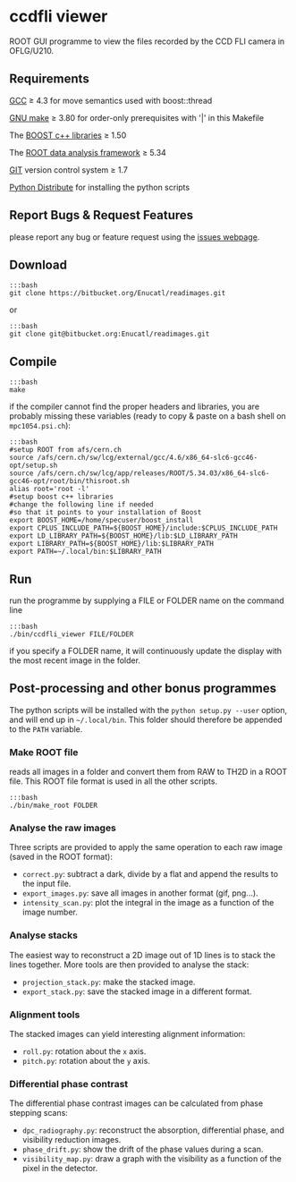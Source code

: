 # ccdfli viewer

ROOT GUI programme to view the files recorded by the CCD
FLI camera in OFLG/U210.


## Requirements

[GCC](gcc.gnu.org "GCC homepage") ≥ 4.3 for move semantics used with boost::thread

[GNU make](www.gnu.org/software/make/ "make homepage") ≥ 3.80 for order-only prerequisites with '|' in this Makefile

The [BOOST c++ libraries](http://www.boost.org "BOOST homepage") ≥ 1.50

The [ROOT data analysis framework](http://root.cern.ch "ROOT homepage") ≥ 5.34

[GIT](http://git-scm.com/ "GIT homepage") version control system ≥ 1.7

[Python Distribute](http://pythonhosted.org/distribute/index.html) for
installing the python scripts


## Report Bugs & Request Features

please report any bug or feature request using the [issues webpage](https://bitbucket.org/Enucatl/readimages/issues/new).


## Download

    :::bash
    git clone https://bitbucket.org/Enucatl/readimages.git

or 

    :::bash
    git clone git@bitbucket.org:Enucatl/readimages.git

## Compile

    :::bash
    make


if the compiler cannot find the proper headers and libraries, you are
    probably missing these variables (ready to copy & paste on a bash shell
    on `mpc1054.psi.ch`):

    :::bash
    #setup ROOT from afs/cern.ch
    source /afs/cern.ch/sw/lcg/external/gcc/4.6/x86_64-slc6-gcc46-opt/setup.sh
    source /afs/cern.ch/sw/lcg/app/releases/ROOT/5.34.03/x86_64-slc6-gcc46-opt/root/bin/thisroot.sh
    alias root='root -l'
    #setup boost c++ libraries
    #change the following line if needed
    #so that it points to your installation of Boost
    export BOOST_HOME=/home/specuser/boost_install
    export CPLUS_INCLUDE_PATH=${BOOST_HOME}/include:$CPLUS_INCLUDE_PATH
    export LD_LIBRARY_PATH=${BOOST_HOME}/lib:$LD_LIBRARY_PATH
    export LIBRARY_PATH=${BOOST_HOME}/lib:$LIBRARY_PATH
    export PATH=~/.local/bin:$LIBRARY_PATH


## Run

run the programme by supplying a FILE or FOLDER name on the command line

    :::bash
    ./bin/ccdfli_viewer FILE/FOLDER

if you specify a FOLDER name, it will continuously update the display with
    the most recent image in the folder.


## Post-processing and other bonus programmes

The python scripts will be installed with the `python setup.py --user` option, and will end up in `~/.local/bin`. This folder should therefore be appended to the `PATH` variable.

### Make ROOT file
reads all images in a folder and convert them from RAW to TH2D in a ROOT file.
This ROOT file format is used in all the other scripts.

    :::bash
    ./bin/make_root FOLDER

### Analyse the raw images
Three scripts are provided to apply the same operation to each raw image
(saved in the ROOT format):

   * `correct.py`: subtract a dark, divide by a flat and append the results
      to the input file.
   * `export_images.py`: save all images in another format (gif, png...).
   * `intensity_scan.py`: plot the integral in the image as a function of
      the image number.

### Analyse stacks
The easiest way to reconstruct a 2D image out of 1D lines is to stack the
lines together. More tools are then provided to analyse the stack:

   * `projection_stack.py`: make the stacked image.
   * `export_stack.py`: save the stacked image in a different format.

### Alignment tools
The stacked images can yield interesting alignment information:

   * `roll.py`: rotation about the `x` axis.
   * `pitch.py`: rotation about the `y` axis.

### Differential phase contrast
The differential phase contrast images can be calculated from phase stepping
scans:

   * `dpc_radiography.py`: reconstruct the absorption, differential phase,
      and visibility reduction images.
   * `phase_drift.py`: show the drift of the phase values during a scan.
   * `visibility_map.py`: draw a graph with the visibility as a function of
      the pixel in the detector.
